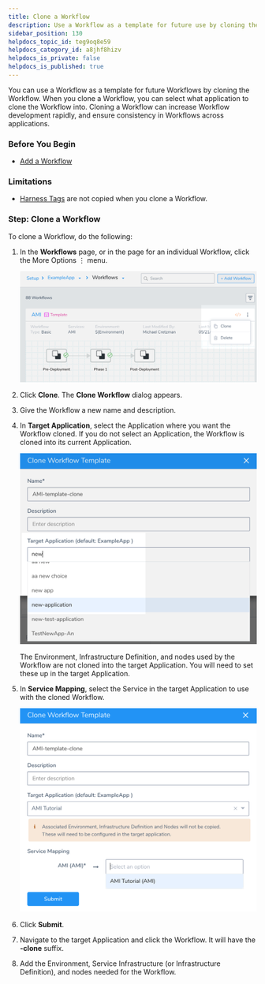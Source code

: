 ```yaml
---
title: Clone a Workflow
description: Use a Workflow as a template for future use by cloning the Workflow.
sidebar_position: 130
helpdocs_topic_id: teg9oq8e59
helpdocs_category_id: a8jhf8hizv
helpdocs_is_private: false
helpdocs_is_published: true
---
```


You can use a Workflow as a template for future Workflows by cloning the Workflow. When you clone a Workflow, you can select what application to clone the Workflow into. Cloning a Workflow can increase Workflow development rapidly, and ensure consistency in Workflows across applications.

### Before You Begin

* [Add a Workflow](tags-how-tos.md)

### Limitations

* [Harness Tags](https://docs.harness.io/article/mzcpqs3hrl-manage-tags) are not copied when you clone a Workflow.

### Step: Clone a Workflow

To clone a Workflow, do the following:

1. In the **Workflows** page, or in the page for an individual Workflow, click the More Options ⋮ menu.

   ![](./static/clone-a-workflow-55.png)
   
2. Click **Clone**. The **Clone Workflow** dialog appears.
3. Give the Workflow a new name and description.
4. In **Target Application**, select the Application where you want the Workflow cloned. If you do not select an Application, the Workflow is cloned into its current Application.

   ![](./static/clone-a-workflow-56.png)
   
   The Environment, Infrastructure Definition, and nodes used by the Workflow are not cloned into the target Application. You will need to set these up in the target Application.
   
5. In **Service Mapping**, select the Service in the target Application to use with the cloned Workflow.

   ![](./static/clone-a-workflow-57.png)
   
6. Click **Submit**.
7. Navigate to the target Application and click the Workflow. It will have the **-clone** suffix.
8. Add the Environment, Service Infrastructure (or Infrastructure Definition), and nodes needed for the Workflow.

